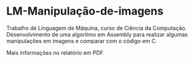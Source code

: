 # LM-Manipulação-de-imagens
Trabalho de Linguagem de Máquina, curso de Ciência da Computação. Desenvolvimento de uma algoritmo em Assembly para realizar algumas manipulações em imagens e comparar com o código em C.

Mais informações no relatório em PDF.
